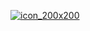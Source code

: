 [![icon_200x200](https://user-images.githubusercontent.com/46950400/220654810-335ec4ed-86cd-4ed8-b528-f9b5aa82719c.png "CodeDiggs")](https://www.CodeDiggs.com/)
